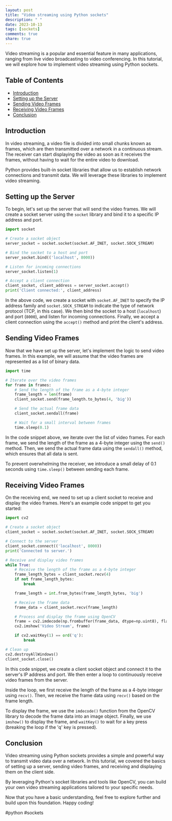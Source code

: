 ```yaml
---
layout: post
title: "Video streaming using Python sockets"
description: " "
date: 2023-10-13
tags: [sockets]
comments: true
share: true
---
```


Video streaming is a popular and essential feature in many applications, ranging from live video broadcasting to video conferencing. In this tutorial, we will explore how to implement video streaming using Python sockets.

## Table of Contents
- [Introduction](#introduction)
- [Setting up the Server](#setting-up-the-server)
- [Sending Video Frames](#sending-video-frames)
- [Receiving Video Frames](#receiving-video-frames)
- [Conclusion](#conclusion)

## Introduction

In video streaming, a video file is divided into small chunks known as frames, which are then transmitted over a network in a continuous stream. The receiver can start displaying the video as soon as it receives the frames, without having to wait for the entire video to download.

Python provides built-in socket libraries that allow us to establish network connections and transmit data. We will leverage these libraries to implement video streaming.

## Setting up the Server

To begin, let's set up the server that will send the video frames. We will create a socket server using the `socket` library and bind it to a specific IP address and port.

```python
import socket

# Create a socket object
server_socket = socket.socket(socket.AF_INET, socket.SOCK_STREAM)

# Bind the socket to a host and port
server_socket.bind(('localhost', 8000))

# Listen for incoming connections
server_socket.listen(1)

# Accept a client connection
client_socket, client_address = server_socket.accept()
print('Client connected:', client_address)
```

In the above code, we create a socket with `socket.AF_INET` to specify the IP address family and `socket.SOCK_STREAM` to indicate the type of network protocol (TCP, in this case). We then bind the socket to a host (`localhost`) and port (`8000`), and listen for incoming connections. Finally, we accept a client connection using the `accept()` method and print the client's address.

## Sending Video Frames

Now that we have set up the server, let's implement the logic to send video frames. In this example, we will assume that the video frames are represented as a list of binary data.

```python
import time

# Iterate over the video frames
for frame in frames:
    # Send the length of the frame as a 4-byte integer
    frame_length = len(frame)
    client_socket.send(frame_length.to_bytes(4, 'big'))

    # Send the actual frame data
    client_socket.sendall(frame)

    # Wait for a small interval between frames
    time.sleep(0.1)
```

In the code snippet above, we iterate over the list of video frames. For each frame, we send the length of the frame as a 4-byte integer using the `send()` method. Then, we send the actual frame data using the `sendall()` method, which ensures that all data is sent.

To prevent overwhelming the receiver, we introduce a small delay of 0.1 seconds using `time.sleep()` between sending each frame.

## Receiving Video Frames

On the receiving end, we need to set up a client socket to receive and display the video frames. Here's an example code snippet to get you started:

```python
import cv2

# Create a socket object
client_socket = socket.socket(socket.AF_INET, socket.SOCK_STREAM)

# Connect to the server
client_socket.connect(('localhost', 8000))
print('Connected to server.')

# Receive and display video frames
while True:
    # Receive the length of the frame as a 4-byte integer
    frame_length_bytes = client_socket.recv(4)
    if not frame_length_bytes:
        break

    frame_length = int.from_bytes(frame_length_bytes, 'big')

    # Receive the frame data
    frame_data = client_socket.recv(frame_length)

    # Process and display the frame using OpenCV
    frame = cv2.imdecode(np.frombuffer(frame_data, dtype=np.uint8), flags=cv2.IMREAD_COLOR)
    cv2.imshow('Video Stream', frame)

    if cv2.waitKey(1) == ord('q'):
        break

# Clean up
cv2.destroyAllWindows()
client_socket.close()
```

In this code snippet, we create a client socket object and connect it to the server's IP address and port. We then enter a loop to continuously receive video frames from the server.

Inside the loop, we first receive the length of the frame as a 4-byte integer using `recv()`. Then, we receive the frame data using `recv()` based on the frame length.

To display the frame, we use the `imdecode()` function from the OpenCV library to decode the frame data into an image object. Finally, we use `imshow()` to display the frame, and `waitKey()` to wait for a key press (breaking the loop if the 'q' key is pressed).

## Conclusion

Video streaming using Python sockets provides a simple and powerful way to transmit video data over a network. In this tutorial, we covered the basics of setting up a server, sending video frames, and receiving and displaying them on the client side.

By leveraging Python's socket libraries and tools like OpenCV, you can build your own video streaming applications tailored to your specific needs.

Now that you have a basic understanding, feel free to explore further and build upon this foundation. Happy coding!

\#python #sockets